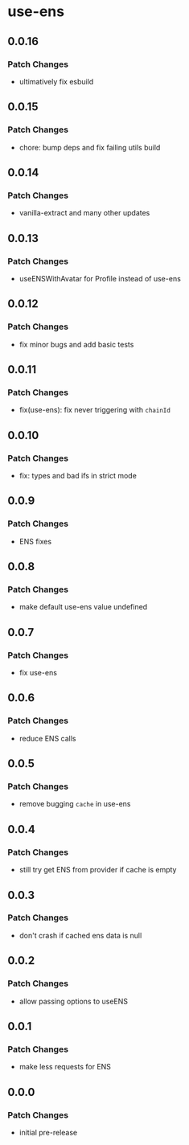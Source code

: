# use-ens

## 0.0.16

### Patch Changes

- ultimatively fix esbuild

## 0.0.15

### Patch Changes

- chore: bump deps and fix failing utils build

## 0.0.14

### Patch Changes

- vanilla-extract and many other updates

## 0.0.13

### Patch Changes

- useENSWithAvatar for Profile instead of use-ens

## 0.0.12

### Patch Changes

- fix minor bugs and add basic tests

## 0.0.11

### Patch Changes

- fix(use-ens): fix never triggering with `chainId`

## 0.0.10

### Patch Changes

- fix: types and bad ifs in strict mode

## 0.0.9

### Patch Changes

- ENS fixes

## 0.0.8

### Patch Changes

- make default use-ens value undefined

## 0.0.7

### Patch Changes

- fix use-ens

## 0.0.6

### Patch Changes

- reduce ENS calls

## 0.0.5

### Patch Changes

- remove bugging `cache` in use-ens

## 0.0.4

### Patch Changes

- still try get ENS from provider if cache is empty

## 0.0.3

### Patch Changes

- don't crash if cached ens data is null

## 0.0.2

### Patch Changes

- allow passing options to useENS

## 0.0.1

### Patch Changes

- make less requests for ENS

## 0.0.0

### Patch Changes

- initial pre-release
